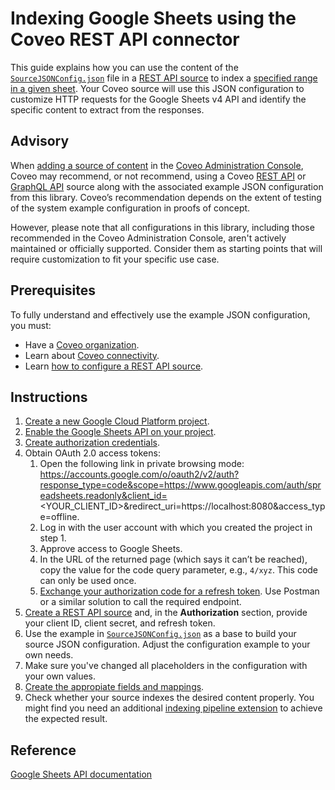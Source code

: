 # Indexing Google Sheets using the Coveo REST API connector

This guide explains how you can use the content of the [`SourceJSONConfig.json`](SourceJSONConfig.json) file in a [REST API source](https://docs.coveo.com/en/1896/) to index a [specified range in a given sheet](https://developers.google.com/sheets/api/reference/rest/v4/spreadsheets.values/get). Your Coveo source will use this JSON configuration to customize HTTP requests for the Google Sheets v4 API and identify the specific content to extract from the responses.

## Advisory

When [adding a source of content](https://docs.coveo.com/en/3390/index-content/add-or-edit-a-source#add-a-source) in the [Coveo Administration Console](https://docs.coveo.com/en/1841/), Coveo may recommend, or not recommend, using a Coveo [REST API](https://docs.coveo.com/en/1896/) or [GraphQL API](https://docs.coveo.com/en/n6gh2329/) source along with the associated example JSON configuration from this library. Coveo’s recommendation depends on the extent of testing of the system example configuration in proofs of concept.

However, please note that all configurations in this library, including those recommended in the Coveo Administration Console, aren't actively maintained or officially supported. Consider them as starting points that will require customization to fit your specific use case.

## Prerequisites

To fully understand and effectively use the example JSON configuration, you must:
- Have a [Coveo organization](https://docs.coveo.com/en/185).
- Learn about [Coveo connectivity](https://docs.coveo.com/en/1702).
- Learn [how to configure a REST API source](https://docs.coveo.com/en/1896/).

## Instructions

1. [Create a new Google Cloud Platform project](https://console.developers.google.com/).
2. [Enable the Google Sheets API on your project](https://support.google.com/googleapi/answer/6158841?hl=en).
3. [Create authorization credentials](https://developers.google.com/sheets/api/guides/authorizing).
4. Obtain OAuth 2.0 access tokens:
   1. Open the following link in private browsing mode: https://accounts.google.com/o/oauth2/v2/auth?response_type=code&scope=https://www.googleapis.com/auth/spreadsheets.readonly&client_id=<YOUR_CLIENT_ID>&redirect_uri=https://localhost:8080&access_type=offline.
   2. Log in with the user account with which you created the project in step 1.
   3. Approve access to Google Sheets.
   4. In the URL of the returned page (which says it can’t be reached), copy the value for the code query parameter, e.g., `4/xyz`. This code can only be used once.
   5. [Exchange your authorization code for a refresh token](https://developers.google.com/identity/protocols/oauth2/web-server#httprest_3). Use Postman or a similar solution to call the required endpoint.
5. [Create a REST API source](https://docs.coveo.com/en/1896/) and, in the **Authorization** section, provide your client ID, client secret, and refresh token.
6. Use the example in [`SourceJSONConfig.json`](https://github.com/coveooss/connectivity-library/blob/master/Google%20Sheets/SourceJSONConfig.json) as a base to build your source JSON configuration. Adjust the configuration example to your own needs.
7. Make sure you've changed all placeholders in the configuration with your own values.
8. [Create the appropiate fields and mappings](https://docs.coveo.com/en/1896/#completion).
9. Check whether your source indexes the desired content properly. You might find you need an additional [indexing pipeline extension](https://docs.coveo.com/en/1645/) to achieve the expected result.

## Reference

[Google Sheets API documentation](https://developers.google.com/sheets/api)
